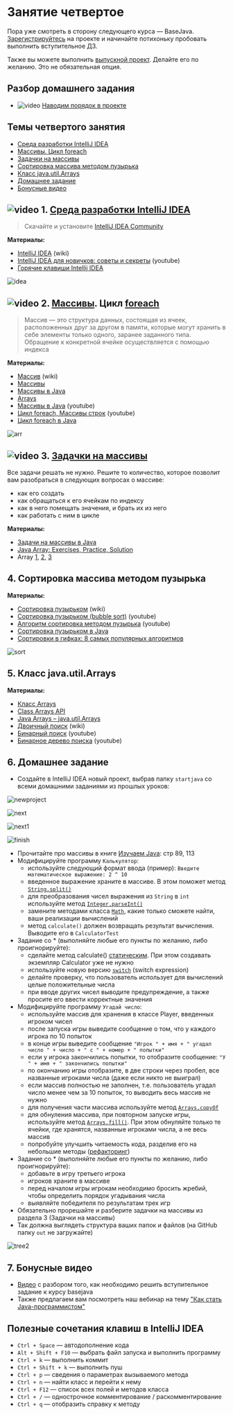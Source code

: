 # Занятие четвертое

Пора уже смотреть в сторону следующего курса — BaseJava. [Зарегистрируйтесь](https://topjava.ru/basejava) на проекте и начинайте потихоньку пробовать выполнить вступительное ДЗ.

Также вы можете выполнить [выпускной проект](https://docs.google.com/document/d/1IAiDJmSAD86P-xTp3kOs-tFFuDQViXRewI-vpk1nT3g/edit?usp=sharing). Делайте его по желанию. Это не обязательная опция.

## Разбор домашнего задания
- ![video](https://user-images.githubusercontent.com/29703461/81983788-359a6c80-9634-11ea-9b47-09a56fd3d999.png) [Наводим порядок в проекте](https://drive.google.com/file/d/1IYfWYTgZnuJM80OkyWC7Ydpa8cgmfZOt/view?usp=sharing)

## Темы четвертого занятия
- [Среда разработки IntelliJ IDEA](#1)
- [Массивы. Цикл foreach](#2)
- [Задачки на массивы](#3)
- [Сортировка массива методом пузырька](#4)
- [Класс java.util.Arrays](#5)
- [Домашнее задание](#6)
- [Бонусные видео](#7)

## ![video](https://user-images.githubusercontent.com/29703461/81982928-d556fb00-9632-11ea-9794-ea198832d674.png) <a name="1">1. [Среда разработки IntelliJ IDEA](https://drive.google.com/file/d/1EztSgbHW7rOMqFdIQU2gfV9DVn9zQ7q0/view?usp=sharing)</a>
> Скачайте и установите [IntelliJ IDEA Community](http://www.jetbrains.com/idea/download/index.html)

**Материалы:**
- [IntelliJ IDEA](https://ru.wikipedia.org/wiki/IntelliJ_IDEA) (wiki)
- [IntelliJ IDEA для новичков: советы и секреты](https://www.youtube.com/watch?v=mcvnjaLqVWQ) (youtube)
- [Горячие клавиши Intellij IDEA](https://devcolibri.com/горячие-клавиши-intellij-idea)

![idea](https://user-images.githubusercontent.com/29703461/40548020-30a103fe-603c-11e8-9fa2-3d825c3d75e4.png)

## ![video](https://user-images.githubusercontent.com/29703461/81982928-d556fb00-9632-11ea-9794-ea198832d674.png) <a name="2">2. [Массивы](https://drive.google.com/file/d/11hTa-7sbV2R7YKNmfE4qZ_4DBtIwUKwJ/view?usp=sharing). Цикл [foreach](https://drive.google.com/open?id=1ZvCrFOKiIV01ZO1yGtDsuFRNg3YksfqU)</a>
> Массив — это структура данных, состоящая из ячеек, расположенных друг за другом в памяти, которые могут хранить в себе элементы только одного, заранее заданного типа. Обращение к конкретной ячейке осуществляется с помощью индекса

**Материалы:**
- [Массив](https://ru.wikipedia.org/wiki/Массив_(программирование)) (wiki)
- [Массивы](http://developer.alexanderklimov.ru/android/java/array.php)
- [Массивы в Java](http://www.skipy.ru/technics/arrays.html)
- [Arrays](https://docs.oracle.com/javase/tutorial/java/nutsandbolts/arrays.html)
- [Массивы в Java](https://www.youtube.com/watch?v=li86TEAEhYM) (youtube)
- [Цикл foreach, Массивы строк](https://www.youtube.com/watch?v=8AD55r64yNw) (youtube)
- [Цикл foreach в Java](https://pr0java.blogspot.com/2015/04/for-foreach.html)

![arr](https://user-images.githubusercontent.com/29703461/40573705-dd7d8a52-60cd-11e8-8213-7f79b0c56f24.png)

## ![video](https://user-images.githubusercontent.com/29703461/81982928-d556fb00-9632-11ea-9794-ea198832d674.png) <a name="3">3. [Задачки на массивы](https://drive.google.com/file/d/1Bp7evzvvumsISUp0DHXBekH0iDOflkvB/view?usp=sharing)</a>

Все задачи решать не нужно. Решите то количество, которое позволит вам разобраться в следующих вопросах о массиве:
- как его создать
- как обращаться к его ячейкам по индексу
- как в него помещать значения, и брать их из него
- как работать с ним в цикле

**Материалы:**
 - [Задачи на массивы в Java](http://taskcode.ru/array)
 - [Java Array: Exercises, Practice, Solution](https://www.w3resource.com/java-exercises/array/index.php)
 - Array [1](http://codingbat.com/java/Array-1), [2](http://codingbat.com/java/Array-2), [3](http://codingbat.com/java/Array-3)

## <a name="4">4. Сортировка массива методом пузырька</a>

**Материалы:**
- [Сортировка пузырьком](https://ru.wikipedia.org/wiki/Сортировка_пузырьком) (wiki)
- [Cортировка пузырьком (bubble sort)](https://www.youtube.com/watch?v=oqpICiM165I) (youtube)
- [Алгоритм сортировка методом пузырька](https://www.youtube.com/watch?v=5JMInXAtnQg) (youtube)
- [Сортировка пузырьком в Java](https://nicholasgribanov.name/legendarnaya-sortirovka-puzyrkom/)
- [Сортировки в гифках: 8 самых популярных алгоритмов](https://proglib.io/p/sort-gif)

![sort](https://user-images.githubusercontent.com/29703461/40580205-cc8a3554-6142-11e8-9776-e3e20817fd5b.gif)

## <a name="5">5. Класс java.util.Arrays</a>

**Материалы:**
- [Класс Arrays](http://developer.alexanderklimov.ru/android/java/array.php#arrays)
- [Class Arrays API](https://docs.oracle.com/javase/8/docs/api/java/util/Arrays.html)
- [Java Arrays – java.util.Arrays](https://www.journaldev.com/16770/java-arrays-java-util-arrays)
- [Двоичный поиск](https://ru.wikipedia.org/wiki/Двоичный_поиск) (wiki)
- [Бинарный поиск](https://youtu.be/SW_UCzFO7X0?t=16m44s) (youtube)
- [Бинарное дерево поиска](https://youtu.be/HBMlhZAOhoI) (youtube)

## <a name="6">6. Домашнее задание</a>

- Создайте в IntelliJ IDEA новый проект, выбрав папку `startjava` со всеми домашними заданиями из прошлых уроков:

![newproject](https://user-images.githubusercontent.com/29703461/109776236-6c695f80-7c13-11eb-9d4c-0848737e31b4.png)

![next](https://user-images.githubusercontent.com/29703461/109776402-928eff80-7c13-11eb-88eb-f2fe9d3276a5.png)

![next1](https://user-images.githubusercontent.com/29703461/109777118-67f17680-7c14-11eb-98e3-83cbf372a6cb.png)

![finish](https://user-images.githubusercontent.com/29703461/109777723-139ac680-7c15-11eb-9b4a-8dfcf2e9daa4.png)

- Прочитайте про массивы в книге [Изучаем Java](https://www.ozon.ru/context/detail/id/7821666/): стр 89, 113
- Модифицируйте программу `Калькулятор`:  
  - используйте следующий формат ввода (пример): `Введите математическое выражение: 2 ^ 10`
  - введенное выражение храните в массиве. В этом поможет метод [`String.split()`](https://javarush.ru/groups/posts/2907-metod-split-v-java-delim-stroku-na-chasti)
  - для преобразования чисел выражения из `String` в `int` используйте метод [`Integer.parseInt()`](https://javarush.ru/groups/posts/2743-rukovodstvo-po-klassu-java-integer)
  - замените методами класса [`Math`](https://docs.oracle.com/javase/8/docs/api/java/lang/Math.html), какие только сможете найти, ваши реализации вычислений
  - метод `calculate()` должен возвращать результат вычисления. Выводите его в `CalculatorTest`
- Задание со * (выполняйте любые его пункты по желанию, либо проигнорируйте):
  - сделайте метод calculate() [статическим](https://topjava.ru/blog/rukovodstvo-po-modifikatoru-static-v-java). При этом создавать экземпляр Calculator уже не нужно
  - используйте новую версию [`switch`](https://dev.java/learn/branching-with-switch-expressions/) (switch expression)
  - делайте проверку, что пользователь использует для вычислений целые положительные числа
  - при вводе других чисел выводите предупреждение, а также просите его ввести корректные значения
- Модифицируйте программу `Угадай число`:  
  - используйте массив для хранения в классе Player, введенных игроком чисел  
  - после запуска игры выведите сообщение о том, что у каждого игрока по 10 попыток
  - в конце игры выведите сообщение `"Игрок " + имя + " угадал число " + число + " с " + номер + " попытки"`
  - если у игрока закончились попытки, то отобразите сообщение: `"У " + имя + " закончились попытки"`
  - по окончанию игры отобразите, в две строки через пробел, все названные игроками числа (даже если никто не выиграл)
  - если массив полностью не заполнен, т.е. пользователь угадал число менее чем за 10 попыток, то выводить весь массив не нужно
  - для получения части массива используйте метод [`Arrays.copyOf`](https://javarush.ru/groups/posts/1933-klass-arrays-i-ego-ispoljhzovanie)
  - для обнуления массива, при повторном запуске игры, используйте метод [`Arrays.fill()`](http://developer.alexanderklimov.ru/android/java/array.php#fill). При этом обнуляйте только те ячейки, где хранятся, названные игроками числа, а не весь массив
  - попробуйте улучшить читаемость кода, разделив его на небольшие методы ([рефакторинг](https://ru.wikipedia.org/wiki/Рефакторинг))
- Задание со * (выполняйте любые его пункты по желанию, либо проигнорируйте):
  - добавьте в игру третьего игрока
  - игроков храните в массиве
  - перед началом игры игрокам необходимо бросить жребий, чтобы определить порядок угадывания числа
  - выявляйте победителя по результатам трех игр
- Обязательно прорешайте и разберите задачки на массивы из раздела 3 (Задачки на массивы)
- Так должна выглядеть структура ваших папок и файлов (на GitHub папку `out` не загружайте)

![tree2](https://user-images.githubusercontent.com/29703461/112764506-8e3ae400-9011-11eb-8db9-a0d791942f6a.png)
  
## <a name="7">7. Бонусные видео</a>
- [Видео](https://drive.google.com/file/d/1W9AtOE3yvDCOOZxmHSw4lGpFiFVYJB8_/view?usp=sharing) с разбором того, как необходимо решить вступительное задание к курсу basejava
- Также предлагаем вам посмотреть наш вебинар на тему ["Как стать Java-программистом"](https://vk.com/wall-18505771_829)

## Полезные сочетания клавиш в IntelliJ IDEA
- `Ctrl + Space` — автодополнение кода
- `Alt + Shift + F10`	— выбрать файл запуска и выполнить программу
- `Ctrl + k` — выполнить коммит
- `Ctrl + Shift + k` — выполнить пуш
- `Ctrl + p` — сведения о параметрах вызываемого метода
- `Ctrl + n` — найти класс и перейти к нему
- `Ctrl + F12` — список всех полей и методов класса
- `Ctrl + /` — однострочное комментирование / раскомментирование
- `Ctrl + q` — отобразить справку к методу
